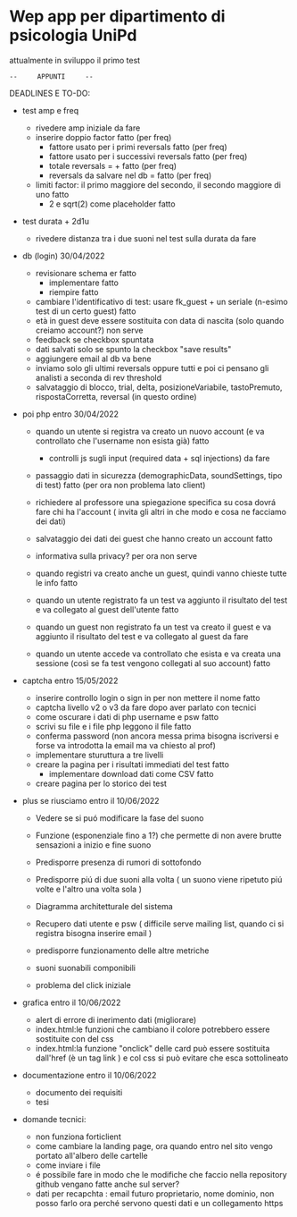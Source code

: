 # Wep app per dipartimento di psicologia UniPd
attualmente in sviluppo il primo test 


	--     APPUNTI     --

DEADLINES E TO-DO:

- test amp e freq
	- rivedere amp iniziale												da fare
	- inserire doppio factor											fatto (per freq)		
		- fattore <factor> usato per i primi <reversals> reversals						fatto (per freq)
		- fattore <second factor> usato per i successivi <second reversals> reversals				fatto (per freq)
		- totale reversals = <reversals> + <second reversals>							fatto (per freq)
		- reversals da salvare nel db = <revelsals threshold>							fatto (per freq)
	- limiti factor: il primo maggiore del secondo, il secondo maggiore di uno					fatto
		- 2 e sqrt(2) come placeholder       									fatto        

- test durata + 2d1u
	- rivedere distanza tra i due suoni nel test sulla durata							da fare

- db (login) 30/04/2022
 	- revisionare schema er 											fatto
    	- implementare         												fatto
    	- riempire         												fatto
	- cambiare l'identificativo di test: usare fk_guest + un seriale (n-esimo test di un certo guest) 		fatto 
	- età in guest deve essere sostituita con data di nascita (solo quando creiamo account?)	  		non serve 
	- feedback se checkbox spuntata 
	- dati salvati solo se spunto la checkbox "save results"
	- aggiungere email al db 									  		va bene
	- inviamo solo gli ultimi reversals oppure tutti e poi ci pensano gli analisti 			  		a seconda di rev threshold
	- salvataggio di blocco, trial, delta, posizioneVariabile, tastoPremuto, rispostaCorretta, reversal (in questo ordine)
	
- poi php entro 30/04/2022
	- quando un utente si registra va creato un nuovo account (e va controllato che l'username non esista già)   	fatto
		- controlli js sugli input (required data + sql injections)						da fare 
	- passaggio dati in sicurezza (demographicData, soundSettings, tipo di test)				     	fatto (per ora non problema lato client)
	- richiedere al professore una spiegazione specifica su cosa dovrá fare chi ha l'account ( invita gli altri in che modo e cosa ne facciamo dei dati)
	
	- salvataggio dei dati dei guest che hanno creato un account						     	fatto
	 
	- informativa sulla privacy?									  		per ora non serve
	- quando registri va creato anche un guest, quindi vanno chieste tutte le info				     	fatto
	- quando un utente registrato fa un test va aggiunto il risultato del test e va collegato al guest dell'utente	fatto 			
	- quando un guest non registrato fa un test va creato il guest e va aggiunto il risultato del test e va collegato al guest da fare
	- quando un utente accede va controllato che esista e va creata una sessione (così se fa test vengono collegati al suo account) fatto
			
- captcha	entro 15/05/2022
	- inserire controllo login o sign in per non mettere il nome 							fatto
	- captcha livello v2 o v3											da fare dopo aver parlato con tecnici
	- come oscurare i dati di php username e psw									fatto
	- scrivi su file e i file php leggono il file									fatto	
	- conferma password (non ancora messa prima bisogna iscriversi e forse va introdotta la email ma va chiesto al prof)
	- implementare sturuttura a tre livelli
	- creare la pagina per i risultati immediati del test								fatto
		- implementare download dati come CSV									fatto
	- creare pagina per lo storico dei test

- plus se riusciamo entro il 10/06/2022
	- Vedere se si puó modificare la fase del suono
	- Funzione (esponenziale fino a 1?) che permette di non avere brutte sensazioni a inizio e fine suono 
	- Predisporre presenza di rumori di sottofondo 
	- Predisporre piú di due suoni alla volta ( un suono viene ripetuto piú volte e l'altro una volta sola )
	- Diagramma architetturale del sistema
	- Recupero dati utente e psw ( difficile serve mailing list, quando ci si registra bisogna inserire email )
	- predisporre funzionamento delle altre metriche
	
	- suoni suonabili componibili
	- problema del click iniziale
	
- grafica entro il 10/06/2022
	- alert di errore di inerimento dati (migliorare)
	- index.html:le funzioni che cambiano il colore potrebbero essere sostituite con del css
	- index.html:la funzione "onclick" delle card può essere sostituita dall'href (è un tag link <a>) e col css si può evitare che esca sottolineato

- documentazione entro il 10/06/2022
	- documento dei requisiti
	- tesi

- domande tecnici:
	- non funziona forticlient
	- come cambiare la landing page, ora quando entro nel sito vengo portato all'albero delle cartelle
	- come inviare i file 
	- é possibile fare in modo che le modifiche che faccio nella repository github vengano fatte anche sul server?
	- dati per recapchta : email futuro proprietario, nome dominio, non posso farlo ora perché servono questi dati e un collegamento https
	
